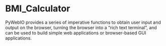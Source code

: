 # BMI_Calculator
PyWebIO provides a series of imperative functions to obtain user input and output on the browser, turning the browser into a “rich text terminal”, and can be used to build simple web applications or browser-based GUI applications.
